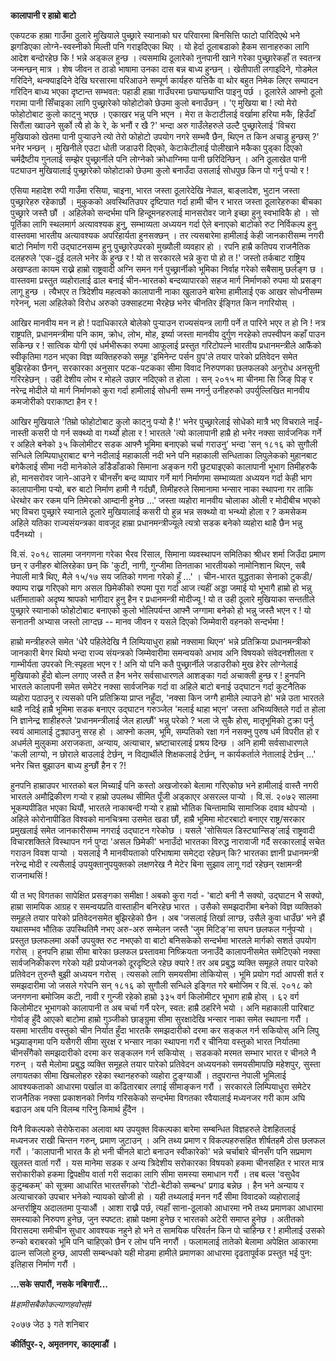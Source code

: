**कालापानी र हाम्रो बाटो**

एकपटक हाम्रा गाउँमा ठुलारे मुखियाले पुच्छ्रारे स्यानाको घर परिवारमा बिनसित्ति फाटो
पारिदिएथे भने झगडिएका लोग्ने-स्वस्नीको मिल्ती पनि गराइदिएका थिए । यो हेर्दा
ठूलाबडाको हैकम सानाहरुका लागि आदेश बन्दोरहेछ कि ! भन्ने अड्कल हुन्छ । त्यसमाथि
ठूलारेको नुनपानी खाने गरेका पुच्छ्रारेकहाँ त स्वतन्त्र जन्मन्छन् मात्र । शेष जीवन त ठाडो
भाषामा उनका दास बन्न बाध्य हुन्छन् । खेतीपाती लगाइदिने, गोडमेल गरिदिने, थन्क्याइदिने
देखि घरसारमा परिआउने सम्पूर्ण कार्यहरु यत्तिकै वा थोर बहुत निमेक लिएर सम्पादन गरिदिन
बाध्य भएका दृष्टान्त सम्भवत: पहाडी हाम्रा गाउँघरमा छ्याप्छ्याप्ति पाइनु पर्छ । ठूलारेले
आफ्नो ठूलो गरामा पानी सिँचाइका लागि पुच्छ्रारेको फोहोटोको छेउमा कुलो बनाउँछन् । 'ए
मुखिया बा ! त्यो मेरो फोहोटोबाट कुलो काट्नु भएछ । एकाखर भन्नु पनि भएन । मेरा त
केटाटीलाई वर्खामा हरिया मकै, हिउँदाँ सिरौंला ख्वाउने सुर्को त्यै हो के रे, के भनौं र खै
?' भन्दा अरु गाउँलेहरुले उल्टै पुच्छ्रारेलाई 'विचरा मुखियाको खेतमा पानी पुर्‍याउने त्यो तेरो
फोहोटो उपयोग नगरे सम्भवै छैन, थिएन त किन अचाडु हुन्छस् ?' भनेर भन्छन् । मुखिनीले एउटा
धोती जडाउरी दिएको, केटाकेटीलाई पोलीखाने मकैका पुड्का दिएको चर्मद्रैष्टीय गुनलाई
सम्झेर पुच्छ्रार्नीले पनि लोग्नेको क्रोधाग्निमा पानी छरिदिन्छिन् । अनि ठूलाखेत पानी
पट्याउन मुखियालाई पुच्छ्रारेको फोहोटाको छेउमा कुलो बनाउँदा उसलाई सोधपुछ किन पो गर्नु
पर्‍यो र !

एसिया महादेश रुपी गाउँमा रसिया, चाइना, भारत जस्ता ठूलारेदेखि नेपाल, बाङ्लादेश,
भुटान जस्ता पुच्छ्रारेहरु रहेकाछौं । मुकुकको अवस्थितिउपर दृष्टिपात गर्दा हामी चीन र
भारत जस्ता ठूलारेहरुका बीचका पुच्छ्रारे जस्तै छौं । अहिलेको सन्दर्भमा पनि हिन्दूमनहरुलाई
मानसरोवर जाने इच्छा हुनु स्वभाविकै हो । सो पूर्तिका लागि स्थलमार्ग अत्यावश्यक हुनु,
सम्भाव्यता अध्ययन गर्दा ऐले बनाएको बाटोको रुट निर्विकल्प हुनु वास्तवमा भारतीय
अत्यावश्यक अपरिहार्यता हुनसक्छन् । तर त्यसबारेमा हामीलाई केही जानकारीसम्म नगरी
बाटो निर्माण गरी उद्घाटनसम्म हुनु पुच्छ्रारेउपरको मुख्यौली व्यवहार हो । रपनि हाम्रै
कतिपय राजनैतिक दलहरुले 'एक-दुई दलले भनेर के हुन्छ र ! यो त सरकारले भन्ने कुरा पो हो त
!' जस्तो तर्कबाट राष्ट्रिय अखण्डता कायम राख्ने हाम्रो राष्ट्रवादी अग्नि समन गर्न
पुच्छ्रार्नीको भूमिका निर्वाह गरेको सबैसामु छर्लङ्ग छ । वास्तवमा प्रस्तुत व्यहोरालाई ढाल
बनाई चीन-भारतको बन्दव्यापारको सहज मार्ग निर्माणको रुपमा यो प्रसङ्ग लागू हुन्छ ।
त्यैभएर त त्रिदेशीय महत्वको कालापानी नाका खुलाउने बारेमा हामीलाई एक आखर सोधनीसम्म
गरेनन्, भला अहिलेको विरोध अरुको उक्साहटमा भैरहेछ भनेर चीनतिर ईङ्गित किन नगरियोस् ।

आखिर मानवीय मन न हो ! पदाधिकारले बोलेको पुर्‍याउन राज्यसंयन्त्र लागी पर्ने त पारिने
भएर त हो नि ! नत्र राष्ट्रपति, प्रधानमन्त्रीमा पनि काम, क्रोध, लोभ, मोह, इर्ष्या
जस्ता मानवीय दुर्गुण नरहेको तपस्वीपन कहाँ पाउन सकिन्छ र ! सात्विक योगी एवं
धर्मभीरूका रुपमा आफूलाई प्रस्तुत गरिटोपल्ने भारतीय प्रधानमन्त्रीले आफैंको स्वीकृतिमा गठन
भएका विज्ञ व्यक्तिहरुको समूह 'इमिनेन्ट पर्सन ग्रुप'ले तयार पारेको प्रतिवेदन समेत
बुझिरहेका छैनन्, सरकारका अनुसार पटक-पटकका सीमा विवाद निरुपणका छलफलको अनुरोध
अनसुनी गरिरहेछन् । उही देशीय लोभ र मोहले उछार नदिएको त होला । सन् २०१५ मा
चीनमा सि जिङ् पिङ् र नरेन्द्र मोदीले यो मार्ग निर्माणको कुरा गर्दा हामीलाई सोधनी
सम्म नगर्नु उनीहरुको उपर्युल्लिखित मानवीय कमजोरीको पराकाष्टा हैन र !

आखिर मुखियाले 'तिम्रो फोहोटोबाट कुलो काट्नु पर्‍यो है !' भनेर पुच्छ्रारेलाई सोधेको मात्रै
भए विचराले नाईं-नास्ती कसरी पो गर्न सक्थ्यो वा गर्थ्यो होला र ! भारतले 'त्यो
कालापानी हाम्रै हो भनेर नक्सा सार्वजनिक गर्ने र अहिले बनेको ३५ किलोमीटर सडक आफ्नै
भूमिमा बनाएको चर्चा गराउनु' भन्दा 'सन् १८१६ को सुगौली सन्धिले लिम्पियाधुराबाट बग्ने
नदीलाई महाकाली नदी भने पनि महाकाली सन्धिताका लिपुलेकको मुहानबाट बगेकैलाई सीमा
नदी मानेकोले डाँडैडाँडाको सिमाना अङ्कन गरी छुट्याइएको कालापानी भूभाग तिमीहरुकै हो,
मानसरोवर जाने-आउने र चीनसँग बन्द व्यापार गर्ने मार्ग निर्माणमा सम्भाव्यता अध्ययन
गर्दा केही भाग कालापानीमा पर्‍यो, बरु बाटो निर्माण हामी नै गर्दछौं, तिमीहरुले
सिमानामा भन्सार नाका स्थापना गर ताकि धेरथोर कर रकम पनि तिमेरको आम्दानी हुनेछ
...' जस्ता व्यहोरा मानवीय चोलाका ओली र मोदीबीच भएको भए विचरा पुच्छ्रारे स्यानाले
ठूलारे मुखियालाई कसरी पो हुन्न भन्न सक्थ्यो वा भन्थ्यो होला र ? कमसेकम अहिले यतिका
राज्यसंयन्त्रका वावजूद हाम्रा प्रधानमन्त्रीज्यूले त्यत्रो सडक बनेको व्यहोरा थाहै छैन भन्नु
पर्दैनथ्यो ।

वि.सं. २०१८ सालमा जनगणना गरेका भैरव रिसाल, सिमाना व्यवस्थापन समितिका श्रीधर
शर्मा जिउँदा प्रमाण छन् र उनीहरु बोलिरहेका छन् कि 'कुटी, नागी, गुन्जीमा तिनताका
भारतीयको नामोनिशान थिएन, सबै नेपाली मात्रै थिए, मैले १५/१७ सय जतिको गणना गरेको
हुँ ...' । चीन-भारत युद्धताका सेनाको टुकडी/क्याम्प राख्न गरिएको माग असल छिमेकीको
रुपमा पूरा गर्दा आज त्यहीं अड्डा जमाई यो भूभागै हाम्रो हो भन्नु धर्तीमाताको अदृष्य
श्रापको भागीदार हुनु हैन र प्रधानमन्त्री मोदीज्यू ! यो त उही ठूलारे मुखियाका सन्ततीले
पुच्छ्रारे स्यानाको फोहोटोबाट बनाएको कुलो भोलिपर्यन्त आफ्नै जग्गामा बनेको हो भन्नु जस्तै
भएन र ! यो सनातनी अभ्यास जस्तो लाग्दछ -- मानव जीवन र यसले दिएको जिम्मेवारी
वहनको सन्दर्भमा !

हाम्रो मन्त्रीहरुले समेत 'धेरै पहिलेदेखि नै लिम्पियाधुरा हाम्रो नक्सामा थिएन' भन्ने
प्रतिक्रिया प्रधानमन्त्रीको जानकारी बेगर थियो भन्दा राज्य संयन्त्रको जिम्मेवारीमा
समन्वयको अभाव अनि विषयको संवेदनशीलता र गाम्भीर्यता उपरको नि:स्पृहता भएन र ! अनि
यो पनि कतै पुच्छ्रार्नीले जडाउरीको मुख हेरेर लोग्नेलाई मुखियाको हुँदो बोल्न लगाए जस्तै त
हैन भनेर सर्वसाधारणले आशङ्का गर्दा अचाक्ली हुन्छ र ! हुनपनि भारतले कालापनी समेत समेटेर
नक्सा सार्वजनिक गर्दा वा अहिले बाटो बनाई उद्घाटन गर्दा कुटनैतिक व्यहोरा पठाउनु र
त्यसको पनि प्रतिक्रिया प्राप्त नहुँदा, 'नक्सा किन जग्गै हामीले ल्याउने हो' भन्ने उता
भारतले थाहै नदिई हाम्रै भूमिमा सडक बनाएर उद्घाटन गरुञ्जेल 'मलाई थाहा भएन' जस्ता
अभिव्यक्तिले गर्दा त होला नि ज्ञानेन्द्र शाहीहरुले 'प्रधानमन्त्रीलाई जेल हाल्छौं' भन्नु
परेको ? भला जे सुकै होस्, मातृभूमिको टुक्रा पर्नु स्वयं आमालाई टुक्र्याउनु सरह हो । आफ्नो
कलम, भूमि, सम्पतिको रक्षा गर्न नसक्नु पुरुष धर्म विपरीत हो र अधर्मले मुलुकमा अराजकता,
अन्याय, अत्याचार, भ्रष्टाचारलाई प्रश्रय दिन्छ । अनि हामी सर्वसाधारणले 'कली लाग्यो,
न छोराले बाउलाई टेर्छन्, न विद्यार्थीले शिक्षकलाई टेर्छन्, न कार्यकर्ताले नेतालाई टेर्छन्
...' भनेर चित्त बुझाउन बाध्य हुन्छौं हैन र ?!

हुनपनि हाम्राउपर भारतको बल मिच्याईं पनि कस्तो अखजोरको बेलामा गरिएकोछ भने
हामीलाई वास्तै नगरी भारतले अमौद्रिकीरण गर्‍यो र हाम्रो उपलब्ध सीमित पूँजी अड्काएर
असरल्ल पार्‍यो । वि.सं. २०७२ सालमा भूकम्पपीडित भएका थियौं, भारतले नाकाबन्दी गर्‍यो
र हाम्रो भौतिक चिन्तामाथि सामाजिक दवाव थोपर्‍यो । अहिले कोरोनापीडित विश्वको
मानचित्रमा उसमेत खडा छौं, हाम्रै भूमिमा मोटरबाटो बनाएर राष्ट्र/सरकार प्रमुखलाई समेत
जानकारीसम्म नगराई उद्घाटन गरेकोछ । यसले 'सोसियल डिस्ट्यान्सिङ्'लाई राष्ट्रवादी
विचारशक्तिले विस्थापन गर्न पुग्दा 'असल छिमेकी' भनाउँदो भारतका विरुद्ध नारावाजी गर्दै
सरकारलाई सचेत गराउन विवश पार्‍यो । यसलाई नै मानवीयताको परिभाषामा समेट्दा रहेछन्
कि? भारतका ज्ञानी प्रधानमन्त्री नरेन्द्र मोदी र त्यसैलाई उपयुक्तानुपयुक्तको लक्षणरेख नै
मेटेर बिना सुझाव लागू गर्दा रहेछन् रक्षामन्त्री राजनाथसिं !

यी त भए विगतका सापेक्षित प्रसङ्गका समीक्षा ! अबको कुरा गर्दा - 'बाटो बनी नै
सक्यो, उद्घाटन भै सक्यो, हाम्रा सामयिक आग्रह र समन्वयप्रति वास्ताहीन बनिरहेछ भारत
। उसैको समझदारीमा बनेको विज्ञ व्यक्तिको समूहले तयार पारेको प्रतिवेदनसमेत बुझिरहेको छैन
। अब 'जसलाई तिर्खा लाग्छ, उसैले कुवा धाउँछ' भने झैं यथासम्भव भौतिक उपस्थितिमै नभए
अरु-अरु सम्मेलन जस्तै 'जुम मिटिङ्'मा सघन छलफल गर्नुपर्‍यो । प्रस्तुत छलफलमा अर्को उपयुक्त
रुट नभएको वा बाटो बनिसकेको सन्दर्भमा भारतले मार्गको सशर्त उपयोग गरोस् । हुनपनि
हाम्रा सीमा बारेका छलफल प्रस्तावमा निष्क्रियता जनाउँदै कालापनीसमेत समेटिएको नक्सा
सार्वजनिकीकरण गरेको यही प्रयोजनको दूरदृष्टिले रहेछ क्यारे ! तर अब प्रबुद्ध व्यक्ति समूहले
तयार पारेको प्रतिवेदन तुरुन्तै बुझी अध्ययन गरोस् । त्यसको लागि समयसीमा तोकियोस् ।
भूमि प्रयोग गर्दा आपसी शर्त र समझदारीमा जो जसले गरेपनि सन् १८१६ को सुगौली सन्धिले
इङ्गित गरे बमोजिम र वि.सं. २०१८ को जनगणना बमोजिम कटी, नावी र गुन्जी रहेको
हाम्रो ३३५ वर्ग किलोमीटर भूभाग हाम्रै होस् । ६२ वर्ग किलोमीटर भूभागको कालापानी त
अब चर्चा गर्नै परेन, स्वत: हाम्रै ठहरिने भयो । अनि महाकाली पारिबाट गोर्वाङ् हुँदै
आएको बाटोमा हाम्रो गुञ्जीको छाङ्ग्रुमा सीमा सुरक्षादेखि भन्सार नाका समेत स्थापना गरौं
। यसमा भारतीय वस्तुको चीन निर्यात हुँदा भारतकै समझदारीको दरमा कर सङ्कल गर्न
सकियोस् अनि लिपु भञ्ज्याङ्गमा पनि यसैगरी सीमा सुरक्ष र भन्सार नाका स्थापना गरौं र
चीनिया वस्तुको भारत निर्यातमा चीनसँगैको समझदारीको दरमा कर सङ्कलन गर्न सकियोस् ।
सडकको मरमत सम्भार भारत र चीनले नै गरुन् । यसै मेलोमा प्रबुद्ध व्यक्ति समूहले तयार
पारेको प्रतिवेदन अध्ययनको समयसीमापछि महेशपुर, सुस्ता लगायतका सीमा खिचलोहरु रहेका
स्थानहरुको व्यहोरा टुङ्ग्याऔं । तदुपरान्त नेपाली भूमिलाई आवश्यकताको आधारमा पर्खाल वा
काँढेतारबार लगाई सीमाङ्कन गरौं । सरकारले लिम्पियाधुरा समेटेर राजनैतिक नक्सा
प्रकाशनको निर्णय गरिसकेको सन्दर्भमा विगतका रवैयालाई मध्यनजर गरी काम अघि बढाउन
अब पनि विलम्ब गरिनु किमार्थ हुँदैन ।

यिनै विकल्पको सेरोफेराका अलावा थप उपयुक्त विकल्पका बारेमा सम्बन्धित विज्ञहरुले
देशहितलाई मध्यनजर राखी चिन्तन गरुन्, प्रमाण जुटाउन् । अनि तथ्य प्रमाण र
विकल्पहरुसहित शीर्षतहमै ठोस छलफल गरौं । 'कालापानी भारत कै हो भनी चीनले बाटो
बनाउन स्वीकारेको' भन्ने चर्चाबारे चीनसँग पनि सप्रमाण खुलस्त वार्ता गरौं । यस मानेमा
सडक र अन्य त्रिदेशीय सरोकारका विषयको हकमा चीनसहित र भारत मात्र सरोकारीको
हकमा द्विपक्षीय वार्ता गरी सदाका लागि सीमा समस्या समाधान गरौं । तब बल्ल 'वसुधैव
कुटुम्बकम्' को सूत्रमा आधारित भारतसँगको 'रोटी-बेटीको सम्बन्ध' प्रगाढ बन्नेछ । हैन भने
अन्याय र अत्याचारको उपचार भनेको न्यायको खोजी हो । यही तथ्यलाई मनन गर्दै सीमा
विवादको व्यहोरालाई अन्तर्राष्ट्रिय अदालतमा पुर्‍याऔं । आशा राख्नै पर्छ, त्यहाँ
साना-ठूलाको आधारमा नभै तथ्य प्रमाणका आधारमा समस्याको निरुपण हुनेछ, जुन स्पष्टत:
हाम्रो पक्षमा हुनेछ र भारतको अटेरी समाप्त हुनेछ । अतीतको विरासदमा समीचीन सुधार
आवश्यक नहुने हो भने त सामयिक परिवर्तन किन पो चाहिन्छ र ! हामीलाई उसको रुन्को
बराबरको भूमि पनि चाहिएको छैन र लोभ पनि नगरौं । फलामलाई तातेको बेलामा अपेक्षित
आकारमा ढाल्न सजिलो हुन्छ, आपसी सम्बन्धको यही मोडमा हामीले प्रमाणका आधारमा
दृढतापूर्वक प्रस्तुत भई पुन: इतिहास निर्माण गरौं ।

**...सके सपारौं, नसके नबिगारौं...**

*#हामीसबैकोकल्याणहवोस्#*

२०७७ जेठ ३ गते शनिबार

**कीर्तिपुर-२, अमृतनगर, काठ्माडौं ।**
